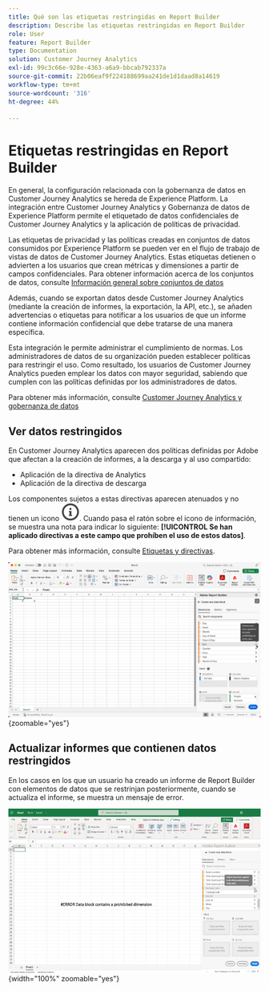```yaml
---
title: Qué son las etiquetas restringidas en Report Builder
description: Describe las etiquetas restringidas en Report Builder
role: User
feature: Report Builder
type: Documentation
solution: Customer Journey Analytics
exl-id: 99c3c66e-928e-4363-a6a9-bbcab792337a
source-git-commit: 22b06eaf9f224188699aa241de1d1daad8a14619
workflow-type: tm+mt
source-wordcount: '316'
ht-degree: 44%

---
```


# Etiquetas restringidas en Report Builder

En general, la configuración relacionada con la gobernanza de datos en Customer Journey Analytics se hereda de Experience Platform. La integración entre Customer Journey Analytics y Gobernanza de datos de Experience Platform permite el etiquetado de datos confidenciales de Customer Journey Analytics y la aplicación de políticas de privacidad.

Las etiquetas de privacidad y las políticas creadas en conjuntos de datos consumidos por Experience Platform se pueden ver en el flujo de trabajo de vistas de datos de Customer Journey Analytics. Estas etiquetas detienen o advierten a los usuarios que crean métricas y dimensiones a partir de campos confidenciales. Para obtener información acerca de los conjuntos de datos, consulte [Información general sobre conjuntos de datos](https://experienceleague.adobe.com/es/docs/experience-platform/catalog/datasets/overview)

Además, cuando se exportan datos desde Customer Journey Analytics (mediante la creación de informes, la exportación, la API, etc.), se añaden advertencias o etiquetas para notificar a los usuarios de que un informe contiene información confidencial que debe tratarse de una manera específica.

Esta integración le permite administrar el cumplimiento de normas. Los administradores de datos de su organización pueden establecer políticas para restringir el uso. Como resultado, los usuarios de Customer Journey Analytics pueden emplear los datos con mayor seguridad, sabiendo que cumplen con las políticas definidas por los administradores de datos.

Para obtener más información, consulte [Customer Journey Analytics y gobernanza de datos](https://experienceleague.adobe.com/es/docs/analytics-platform/using/cja-privacy/privacy-overview)

## Ver datos restringidos

En Customer Journey Analytics aparecen dos políticas definidas por Adobe que afectan a la creación de informes, a la descarga y al uso compartido:

* Aplicación de la directiva de Analytics
* Aplicación de la directiva de descarga

Los componentes sujetos a estas directivas aparecen atenuados y no tienen un icono ![InfoOutline](/help/assets/icons/InfoOutline.svg). Cuando pasa el ratón sobre el icono de información, se muestra una nota para indicar lo siguiente: **[!UICONTROL Se han aplicado directivas a este campo que prohíben el uso de estos datos]**.

Para obtener más información, consulte [Etiquetas y directivas](https://experienceleague.adobe.com/es/docs/analytics-platform/using/cja-dataviews/data-governance).


![La nota de directiva que indica el uso prohibido de los datos.](assets/restricted-label.png){zoomable="yes"}


## Actualizar informes que contienen datos restringidos

En los casos en los que un usuario ha creado un informe de Report Builder con elementos de datos que se restrinjan posteriormente, cuando se actualiza el informe, se muestra un mensaje de error.

![El mensaje de error que se muestra después de restringir los elementos de datos.](assets/error-restricted-data.png){width="100%" zoomable="yes"}
